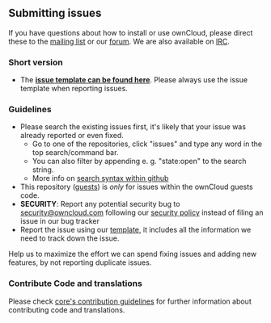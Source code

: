 ## Submitting issues

If you have questions about how to install or use ownCloud, please direct these to the [mailing list][mailinglist] or our [forum][forum]. We are also available on [IRC][irc].

### Short version

 * The [**issue template can be found here**][template]. Please always use the issue template when reporting issues.

### Guidelines
* Please search the existing issues first, it's likely that your issue was already reported or even fixed.
  - Go to one of the repositories, click "issues" and type any word in the top search/command bar.
  - You can also filter by appending e. g. "state:open" to the search string.
  - More info on [search syntax within github](https://help.github.com/articles/searching-issues)
* This repository ([guests](https://github.com/owncloud/guests/issues)) is *only* for issues within the ownCloud guests code.
* __SECURITY__: Report any potential security bug to security@owncloud.com following our [security policy](https://owncloud.org/security/) instead of filing an issue in our bug tracker
* Report the issue using our [template][template], it includes all the information we need to track down the issue.

Help us to maximize the effort we can spend fixing issues and adding new features, by not reporting duplicate issues.

[template]: https://raw.github.com/owncloud/core/master/issue_template.md
[mailinglist]: https://mailman.owncloud.org/mailman/listinfo/owncloud
[forum]: https://forum.owncloud.org/
[irc]: https://webchat.freenode.net/?channels=owncloud&uio=d4

### Contribute Code and translations
Please check [core's contribution guidelines](https://github.com/owncloud/core/blob/master/CONTRIBUTING.md) for further information about contributing code and translations.
